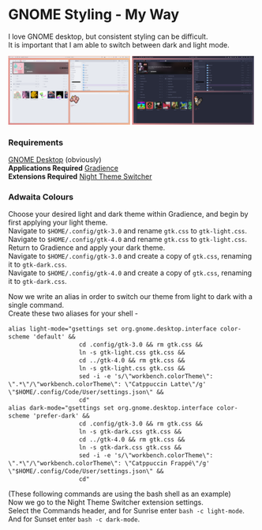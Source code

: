 # GNOME Styling - My Way

I love GNOME desktop, but consistent styling can be difficult.\
It is important that I am able to switch between dark and light mode.

<img src="light-mode.png" alt="light-mode" width="49%">
<img src="dark-mode.png" alt="dark-mode" width="49%" >

### Requirements

[GNOME Desktop](https://www.gnome.org/) (obviously)\
**Applications Required** [Gradience](https://github.com/GradienceTeam/Gradience)\
**Extensions Required** [Night Theme Switcher](https://extensions.gnome.org/extension/2236/night-theme-switcher/)

### Adwaita Colours

Choose your desired light and dark theme within Gradience, and begin by first applying your light theme.\
Navigate to `$HOME/.config/gtk-3.0` and rename `gtk.css` to `gtk-light.css`.\
Navigate to `$HOME/.config/gtk-4.0` and rename `gtk.css` to `gtk-light.css`.\
Return to Gradience and apply your dark theme.\
Navigate to `$HOME/.config/gtk-3.0` and create a copy of `gtk.css`, renaming it to `gtk-dark.css`.\
Navigate to `$HOME/.config/gtk-4.0` and create a copy of `gtk.css`, renaming it to `gtk-dark.css`.

Now we write an alias in order to switch our theme from light to dark with a single command.\
Create these two aliases for your shell -
```
alias light-mode="gsettings set org.gnome.desktop.interface color-scheme 'default' &&
                    cd .config/gtk-3.0 && rm gtk.css &&
                    ln -s gtk-light.css gtk.css &&
                    cd ../gtk-4.0 && rm gtk.css &&
                    ln -s gtk-light.css gtk.css &&
                    sed -i -e 's/\"workbench.colorTheme\": \".*\"/\"workbench.colorTheme\": \"Catppuccin Latte\"/g' \"$HOME/.config/Code/User/settings.json\" &&
                    cd"
alias dark-mode="gsettings set org.gnome.desktop.interface color-scheme 'prefer-dark' &&
                    cd .config/gtk-3.0 && rm gtk.css &&
                    ln -s gtk-dark.css gtk.css &&
                    cd ../gtk-4.0 && rm gtk.css &&
                    ln -s gtk-dark.css gtk.css &&
                    sed -i -e 's/\"workbench.colorTheme\": \".*\"/\"workbench.colorTheme\": \"Catppuccin Frappé\"/g' \"$HOME/.config/Code/User/settings.json\" &&
                    cd"
```

(These following commands are using the bash shell as an example)\
Now we go to the Night Theme Switcher extension settings.\
Select the Commands header, and for Sunrise enter `bash -c light-mode`.\
And for Sunset enter `bash -c dark-mode`.